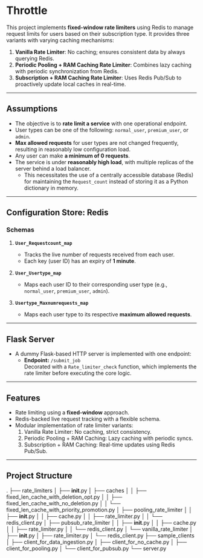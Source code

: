 # Throttle

This project implements **fixed-window rate limiters** using Redis to manage request limits for users based on their subscription type. It provides three variants with varying caching mechanisms:

1. **Vanilla Rate Limiter**: No caching; ensures consistent data by always querying Redis.
2. **Periodic Pooling + RAM Caching Rate Limiter**: Combines lazy caching with periodic synchronization from Redis.
3. **Subscription + RAM Caching Rate Limiter**: Uses Redis Pub/Sub to proactively update local caches in real-time.

---

## Assumptions
- The objective is to **rate limit a service** with one operational endpoint.
- User types can be one of the following: `normal_user`, `premium_user`, or `admin`.
- **Max allowed requests** for user types are not changed frequently, resulting in reasonably low configuration load.
- Any user can make **a minimum of 0 requests**.
- The service is under **reasonably high load**, with multiple replicas of the server behind a load balancer.  
  - This necessitates the use of a centrally accessible database (Redis) for maintaining the `Request_count` instead of storing it as a Python dictionary in memory.

---

## Configuration Store: Redis

### Schemas
1. **`User_Requestcount_map`**  
   - Tracks the live number of requests received from each user.  
   - Each key (user ID) has an expiry of **1 minute**.
   
2. **`User_Usertype_map`**  
   - Maps each user ID to their corresponding user type (e.g., `normal_user`, `premium_user`, `admin`).

3. **`Usertype_Maxnumrequests_map`**  
   - Maps each user type to its respective **maximum allowed requests**.

---

## Flask Server

- A dummy Flask-based HTTP server is implemented with one endpoint:
  - **Endpoint:** `/submit_job`  
    Decorated with a `Rate_limiter_check` function, which implements the rate limiter before executing the core logic.

---

## Features
- Rate limiting using a **fixed-window** approach.
- Redis-backed live request tracking with a flexible schema.
- Modular implementation of rate limiter variants:
  1. Vanilla Rate Limiter: No caching, strict consistency.
  2. Periodic Pooling + RAM Caching: Lazy caching with periodic syncs.
  3. Subscription + RAM Caching: Real-time updates using Redis Pub/Sub.

---

## Project Structure

.
├── rate_limiters
│   ├── __init__.py
│   ├── caches
│   │   ├── fixed_len_cache_with_deletion_opt.py
│   │   ├── fixed_len_cache_with_no_deletion.py
│   │   └── fixed_len_cache_with_priority_promotion.py
│   ├── pooling_rate_limiter
│   │   ├── __init__.py
│   │   ├── cache.py
│   │   ├── rate_limiter.py
│   │   └── redis_client.py
│   ├── pubsub_rate_limiter
│   │   ├── __init__.py
│   │   ├── cache.py
│   │   ├── rate_limiter.py
│   │   └── redis_client.py
│   └── vanilla_rate_limiter
│       ├── __init__.py
│       ├── rate_limiter.py
│       └── redis_client.py
├── sample_clients
│   ├── client_for_data_ingestion.py
│   ├── client_for_no_cache.py
│   ├── client_for_pooling.py
│   └── client_for_pubsub.py
└── server.py

